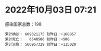 
# 2022年10月03日 07:21
感染国家总数：198
```
累计确诊： 609321175 较昨日：+168857
累计死亡：   6540506 较昨日：+500
累计治愈： 566957329 较昨日：+115020
```
<div id="main" style="width:100%;height:800px;margin-bottom:10px;"></div>
<div id="second" style="width:100%;height:1000px;margin-bottom:10px;"></div>
<div id="third" style="width:100%;height:1000px;margin-bottom:10px;"></div>
<div id="last" style="width:100%;height:3000px;"></div>

<script>
import * as echarts from "echarts";
export default {
  mounted () {
    this.chart = echarts.init(document.getElementById("main"), "dark")
    this.secondChart = echarts.init(document.getElementById("second"), "dark")
    this.thirdChart = echarts.init(document.getElementById("third"), "dark")
    this.lastChart = echarts.init(document.getElementById("last"), "dark")
    var option = {
      tooltip: { trigger: "axis", axisPointer: { type: "shadow" } },
      legend: {},
      grid: { left: "3%", right: "4%", bottom: "3%", containLabel: true },
      xAxis: { type: "value" },
      yAxis: {
        type: "category", data: ["意大利","英国","韩国","德国","巴西","法国","印度","美国",]
      },
      series: [
        { name: "新增确诊", type: "bar", stack: "total", label: { show: true }, emphasis: { focus: "series" }, data: [28906,0,0,0,5288,37453,1130,5282,] }, 
        { name: "累计确诊", type: "bar", stack: "total", label: { show: true }, emphasis: { focus: "series" }, data: [22529252,23893496,24819611,33386229,34720437,35475260,44595617,98253905,] }, 
        { name: "新增死亡", type: "bar", stack: "total", label: { show: true }, emphasis: { focus: "series" }, data: [20,0,0,0,207,0,0,1,] }, 
        { name: "累计死亡", type: "bar", stack: "total", label: { show: true }, emphasis: { focus: "series" }, data: [177150,207908,28489,150064,686304,155112,528673,1084892,] }, 
        { name: "累计治愈", type: "bar", stack: "total", label: { show: true }, emphasis: { focus: "series" }, data: [21884153,24692,24164593,32336800,33853693,34567599,44028370,95121322,] },]
    }
    this.chart.setOption(option);
    var secondOption = {
      tooltip: { trigger: "axis", axisPointer: { type: "shadow" } },
      legend: {},
      grid: { left: "3%", right: "4%", bottom: "3%", containLabel: true },
      xAxis: { type: "value" },
      yAxis: {
        type: "category", data: ["墨西哥","伊朗","荷兰","阿根廷","澳大利亚","越南","西班牙","土耳其","俄罗斯","日本",]
      },
      series: [
        { name: "新增确诊", type: "bar", stack: "total", label: { show: true }, emphasis: { focus: "series" }, data: [0,400,0,0,0,490,0,0,30085,29492,] }, 
        { name: "累计确诊", type: "bar", stack: "total", label: { show: true }, emphasis: { focus: "series" }, data: [7089209,7549586,8430861,9708420,10240631,11480518,13422984,16873793,21049027,21330772,] }, 
        { name: "新增死亡", type: "bar", stack: "total", label: { show: true }, emphasis: { focus: "series" }, data: [0,10,0,0,0,0,0,0,96,71,] }, 
        { name: "累计死亡", type: "bar", stack: "total", label: { show: true }, emphasis: { focus: "series" }, data: [330112,144439,22650,129897,15221,43149,114179,101139,387468,44965,] }, 
        { name: "累计治愈", type: "bar", stack: "total", label: { show: true }, emphasis: { focus: "series" }, data: [6357838,7326246,8364830,9565604,10172662,10592911,13225964,16760418,20140608,20398296,] },]
    }
    this.secondChart.setOption(secondOption);
    var thirdOption = {
      tooltip: { trigger: "axis", axisPointer: { type: "shadow" } },
      legend: {},
      grid: { left: "3%", right: "4%", bottom: "3%", containLabel: true },
      xAxis: { type: "value" },
      yAxis: {
        type: "category", data: ["以色列","泰国","马来西亚","希腊","奥地利","乌克兰","葡萄牙","波兰","哥伦比亚","印度尼西亚",]
      },
      series: [
        { name: "新增确诊", type: "bar", stack: "total", label: { show: true }, emphasis: { focus: "series" }, data: [936,0,2986,0,10331,0,0,308,0,1322,] }, 
        { name: "累计确诊", type: "bar", stack: "total", label: { show: true }, emphasis: { focus: "series" }, data: [4663515,4682132,4843865,4920192,5154447,5177217,5493540,6297431,6307372,6434585,] }, 
        { name: "新增死亡", type: "bar", stack: "total", label: { show: true }, emphasis: { focus: "series" }, data: [0,0,1,0,2,0,0,0,0,10,] }, 
        { name: "累计死亡", type: "bar", stack: "total", label: { show: true }, emphasis: { focus: "series" }, data: [11698,32771,36375,33111,20756,109206,25031,117598,141794,158132,] }, 
        { name: "累计治愈", type: "bar", stack: "total", label: { show: true }, emphasis: { focus: "series" }, data: [4644081,4642894,4783393,4848529,5025560,4980372,5399792,5335940,6134690,6259019,] },]
    }
    this.thirdChart.setOption(thirdOption);
    var lastOption = {
      tooltip: { trigger: "axis", axisPointer: { type: "shadow" } },
      legend: {},
      grid: { left: "3%", right: "4%", bottom: "3%", containLabel: true },
      xAxis: { type: "value" },
      yAxis: {
        type: "category", data: ["朝鲜","西撒哈拉","蒙特塞拉特岛","梵蒂冈","红宝石公主号","钻石公主号","圣文森特岛","列支敦士登公国","安圭拉","圣多美和普林西比","特克斯和凯科斯群岛","圣基茨和尼维斯","乍得","塞拉利昂","利比里亚","科摩罗","几内亚比绍","安提瓜和巴布达","尼日尔","厄立特里亚","也门","冈比亚","摩纳哥","中非共和国","吉布提","多米尼克","萨摩亚","赤道几内亚","塔吉克斯坦","南苏丹","尼加拉瓜","格林纳达","直布罗陀","圣马力诺","布基纳法索","东帝汶","刚果（布）","索马里","贝宁","圣卢西亚","马里","海地","莱索托","巴哈马","几内亚","多哥","坦桑尼亚","毛里求斯","阿鲁巴","巴布亚新几内亚","安道尔","塞舌尔","加蓬","布隆迪","叙利亚","不丹","佛得角","毛里塔尼亚","苏丹","马达加斯加","斐济","伯利兹","圭亚那","斯威士兰","新喀里多尼亚","法属波利尼西亚","苏里南","科特迪瓦","马拉维","塞内加尔","刚果（金）","法属圭亚那","巴巴多斯","安哥拉","马耳他","喀麦隆","卢旺达","柬埔寨","波多黎各","牙买加","纳米比亚","加纳","乌干达","特立尼达和多巴哥","马尔代夫","阿富汗","萨尔瓦多","冰岛","吉尔吉斯斯坦","老挝","马提尼克岛","文莱","莫桑比克","乌兹别克斯坦","津巴布韦","尼日利亚","阿尔及利亚","黑山","卢森堡","博茨瓦纳","阿尔巴尼亚","赞比亚","肯尼亚","北马其顿","阿曼","波黑","亚美尼亚","卡塔尔","洪都拉斯","埃塞俄比亚","利比亚","埃及","委内瑞拉","塞浦路斯","摩尔多瓦","爱沙尼亚","巴勒斯坦","缅甸","多米尼加","科威特","斯里兰卡","巴林","巴拉圭","沙特阿拉伯","阿塞拜疆","拉脱维亚","蒙古国","乌拉圭","巴拿马","白俄罗斯","尼泊尔","厄瓜多尔","阿联酋","哥斯达黎加","玻利维亚","古巴","危地马拉","突尼斯","斯洛文尼亚","黎巴嫩","克罗地亚","立陶宛","保加利亚","摩洛哥","芬兰","哈萨克斯坦","挪威","巴基斯坦","爱尔兰","约旦","新西兰","格鲁吉亚","斯洛伐克","新加坡","孟加拉国","匈牙利","塞尔维亚","伊拉克","瑞典","丹麦","罗马尼亚","菲律宾","南非","瑞士","捷克","秘鲁","加拿大","比利时","智利",]
      },
      series: [
        { name: "新增确诊", type: "bar", stack: "total", label: { show: true }, emphasis: { focus: "series" }, data: [0,0,0,0,0,0,0,0,0,0,0,0,0,0,0,0,0,0,0,0,0,0,0,0,0,0,0,0,0,0,0,0,0,0,0,0,0,0,0,0,42,0,0,0,0,26,0,0,0,0,0,0,0,0,0,0,0,3,0,0,0,0,0,0,0,0,0,0,1,0,0,0,0,0,9,0,0,0,0,0,0,0,0,0,0,76,0,0,0,0,0,0,0,0,0,0,3,128,0,0,22,0,6,0,0,0,0,858,0,1,0,0,0,0,0,0,0,0,0,0,10,405,0,89,103,0,0,0,0,0,0,0,400,0,0,6,0,0,891,100,468,119,0,11,0,0,0,0,0,0,0,0,271,2863,535,0,1426,0,0,0,444,2120,0,0,0,0,0,0,3012,] }, 
        { name: "累计确诊", type: "bar", stack: "total", label: { show: true }, emphasis: { focus: "series" }, data: [1,10,11,29,620,712,2298,3026,3865,6230,6380,6541,7583,7751,7961,8471,8796,9098,9931,10170,11935,12508,14622,14913,15690,15747,15925,17012,17786,17823,18491,19536,20095,20793,21631,23253,24837,27214,27638,29408,32683,33756,34490,37290,37652,39086,39440,40478,42914,44997,46227,47141,48691,50129,57307,61730,62374,62826,63285,66676,68242,68854,71348,73390,74152,76599,81106,87258,88029,88398,92893,93974,102580,103131,114719,121652,132501,137885,151732,151931,169253,169385,169396,183181,185042,199386,201785,205637,206083,215876,221618,227756,230312,244218,257465,265431,270679,280488,288658,326308,332285,333549,338445,342961,397993,398750,442875,452533,456391,493588,506994,515645,544860,585313,589388,601869,620548,622802,645952,658520,670790,681210,716543,816664,821635,930254,982864,985422,986866,994037,999759,1005521,1028333,1072807,1108316,1111200,1125164,1145686,1186809,1216025,1233728,1251328,1259769,1264972,1292940,1393663,1462437,1572712,1663653,1746997,1779476,1780691,1844400,1914280,2026212,2094142,2364814,2459982,2588441,3111742,3269941,3953886,4019077,4084307,4108715,4145048,4233468,4544505,4630935,] }, 
        { name: "新增死亡", type: "bar", stack: "total", label: { show: true }, emphasis: { focus: "series" }, data: [0,0,0,0,0,0,0,0,0,0,0,0,0,0,0,0,0,0,0,0,0,0,0,0,0,0,0,0,0,0,0,0,0,0,0,0,0,0,0,0,0,0,0,0,0,0,0,0,0,0,0,0,0,0,0,0,0,0,0,0,0,0,0,0,0,0,0,0,0,0,0,0,0,0,0,0,0,0,0,0,0,0,0,0,0,1,0,0,0,0,0,0,0,0,0,0,0,0,0,0,0,0,0,0,0,0,0,0,0,0,0,0,0,0,0,0,0,0,0,0,0,0,0,2,0,0,0,0,0,0,0,0,0,0,0,0,0,0,4,1,2,4,0,0,0,0,0,0,0,0,0,0,2,1,1,0,6,0,0,0,4,32,0,0,0,0,0,0,22,] }, 
        { name: "累计死亡", type: "bar", stack: "total", label: { show: true }, emphasis: { focus: "series" }, data: [1,1,1,0,10,13,12,59,12,77,36,46,193,126,294,161,175,146,312,103,2157,372,63,113,189,74,29,183,125,138,225,237,108,118,387,138,386,1352,163,391,742,857,706,833,449,285,845,1025,227,668,155,169,306,38,3163,21,410,995,4961,1410,878,686,1281,1422,314,649,1385,826,2682,1968,1443,410,560,1917,806,1935,1466,3056,2609,3320,4065,1459,3628,4207,308,7801,4229,213,2991,758,1044,225,2222,1637,5602,3155,6879,2782,1123,2789,3588,4017,5678,9534,4260,16137,8683,682,10993,7572,6437,24613,5816,1180,11844,2681,5403,19458,4384,2563,16762,1520,19591,9355,9919,5994,2179,7485,8497,7118,12018,35899,2345,8913,22237,8530,19801,29249,6826,10678,16914,9323,37718,16278,5981,13690,4098,30619,7905,14122,2959,16900,20461,1620,29369,47503,17018,25355,20194,7074,67031,63013,102185,14183,41107,216578,44992,32673,61200,] }, 
        { name: "累计治愈", type: "bar", stack: "total", label: { show: true }, emphasis: { focus: "series" }, data: [0,9,2,29,0,699,2233,2948,3848,6132,6321,6482,4874,4393,7636,8305,8301,8923,8890,10065,9124,12028,14484,14520,15427,15651,1605,16690,17264,17335,4225,19248,16579,20531,21143,23102,24006,13182,27322,28475,31661,31410,25980,36094,36880,38619,183,38843,42438,43982,46011,46446,48292,49559,54099,61564,61894,61794,57290,65242,66302,68103,70000,71955,73823,33500,49626,86379,84878,86317,83520,11254,101812,101155,113246,118616,130955,134757,129614,99392,164813,167468,100431,175288,163687,178112,179410,75685,196406,7660,0,222140,227964,241486,251362,258394,182316,276429,283668,322955,326883,329424,332701,332932,384669,376654,430192,445932,132498,471939,500510,442182,538203,579073,504142,524990,608749,597898,641157,655316,653982,676786,696811,803790,810889,891237,979784,976760,976873,985592,986816,965299,1007528,860711,1052991,1102586,1104865,983630,1150401,1087587,1211725,1217282,1211988,1248580,1266441,1378657,1457290,1537813,1649037,1731007,1767660,1637293,1818697,1832044,1966107,2014175,2307707,2433704,2549737,3093953,3185336,3862001,3909265,4018116,4045497,3916354,4136968,4455381,4554493,] },]
    }
    this.lastChart.setOption(lastOption);

    window.onresize = () => {
      this.chart.resize()
      this.secondChart.resize()
      this.thirdChart.resize()
      this.lastChart.resize()
    }
  }
};
</script>

|国家|新增确诊|累计确诊|新增死亡|累计死亡|累计治愈|
|:--:|---:|---:|---:|---:|---:|
|美国|5282|98253905|1|1084892|95121322|
|印度|1130|44595617|0|528673|44028370|
|法国|37453|35475260|0|155112|34567599|
|巴西|5288|34720437|207|686304|33853693|
|德国|0|33386229|0|150064|32336800|
|韩国|0|24819611|0|28489|24164593|
|英国|0|23893496|0|207908|24692|
|意大利|28906|22529252|20|177150|21884153|
|日本|29492|21330772|71|44965|20398296|
|俄罗斯|30085|21049027|96|387468|20140608|
|土耳其|0|16873793|0|101139|16760418|
|西班牙|0|13422984|0|114179|13225964|
|越南|490|11480518|0|43149|10592911|
|澳大利亚|0|10240631|0|15221|10172662|
|阿根廷|0|9708420|0|129897|9565604|
|荷兰|0|8430861|0|22650|8364830|
|伊朗|400|7549586|10|144439|7326246|
|墨西哥|0|7089209|0|330112|6357838|
|印度尼西亚|1322|6434585|10|158132|6259019|
|哥伦比亚|0|6307372|0|141794|6134690|
|波兰|308|6297431|0|117598|5335940|
|葡萄牙|0|5493540|0|25031|5399792|
|乌克兰|0|5177217|0|109206|4980372|
|奥地利|10331|5154447|2|20756|5025560|
|希腊|0|4920192|0|33111|4848529|
|马来西亚|2986|4843865|1|36375|4783393|
|泰国|0|4682132|0|32771|4642894|
|以色列|936|4663515|0|11698|4644081|
|智利|3012|4630935|22|61200|4554493|
|比利时|0|4544505|0|32673|4455381|
|加拿大|0|4233468|0|44992|4136968|
|秘鲁|0|4145048|0|216578|3916354|
|捷克|0|4108715|0|41107|4045497|
|瑞士|0|4084307|0|14183|4018116|
|南非|0|4019077|0|102185|3909265|
|菲律宾|2120|3953886|32|63013|3862001|
|罗马尼亚|444|3269941|4|67031|3185336|
|丹麦|0|3111742|0|7074|3093953|
|瑞典|0|2588441|0|20194|2549737|
|伊拉克|0|2459982|0|25355|2433704|
|塞尔维亚|1426|2364814|6|17018|2307707|
|匈牙利|0|2094142|0|47503|2014175|
|孟加拉国|535|2026212|1|29369|1966107|
|新加坡|2863|1914280|1|1620|1832044|
|斯洛伐克|271|1844400|2|20461|1818697|
|格鲁吉亚|0|1780691|0|16900|1637293|
|新西兰|0|1779476|0|2959|1767660|
|约旦|0|1746997|0|14122|1731007|
|爱尔兰|0|1663653|0|7905|1649037|
|巴基斯坦|0|1572712|0|30619|1537813|
|挪威|0|1462437|0|4098|1457290|
|哈萨克斯坦|0|1393663|0|13690|1378657|
|芬兰|0|1292940|0|5981|1266441|
|摩洛哥|11|1264972|0|16278|1248580|
|保加利亚|0|1259769|0|37718|1211988|
|立陶宛|119|1251328|4|9323|1217282|
|克罗地亚|468|1233728|2|16914|1211725|
|黎巴嫩|100|1216025|1|10678|1087587|
|斯洛文尼亚|891|1186809|4|6826|1150401|
|突尼斯|0|1145686|0|29249|983630|
|危地马拉|0|1125164|0|19801|1104865|
|古巴|6|1111200|0|8530|1102586|
|玻利维亚|0|1108316|0|22237|1052991|
|哥斯达黎加|0|1072807|0|8913|860711|
|阿联酋|400|1028333|0|2345|1007528|
|厄瓜多尔|0|1005521|0|35899|965299|
|尼泊尔|0|999759|0|12018|986816|
|白俄罗斯|0|994037|0|7118|985592|
|巴拿马|0|986866|0|8497|976873|
|乌拉圭|0|985422|0|7485|976760|
|蒙古国|0|982864|0|2179|979784|
|拉脱维亚|0|930254|0|5994|891237|
|阿塞拜疆|103|821635|0|9919|810889|
|沙特阿拉伯|89|816664|2|9355|803790|
|巴拉圭|0|716543|0|19591|696811|
|巴林|405|681210|0|1520|676786|
|斯里兰卡|10|670790|0|16762|653982|
|科威特|0|658520|0|2563|655316|
|多米尼加|0|645952|0|4384|641157|
|缅甸|0|622802|0|19458|597898|
|巴勒斯坦|0|620548|0|5403|608749|
|爱沙尼亚|0|601869|0|2681|524990|
|摩尔多瓦|0|589388|0|11844|504142|
|塞浦路斯|0|585313|0|1180|579073|
|委内瑞拉|0|544860|0|5816|538203|
|埃及|0|515645|0|24613|442182|
|利比亚|0|506994|0|6437|500510|
|埃塞俄比亚|1|493588|0|7572|471939|
|洪都拉斯|0|456391|0|10993|132498|
|卡塔尔|858|452533|0|682|445932|
|亚美尼亚|0|442875|0|8683|430192|
|波黑|0|398750|0|16137|376654|
|阿曼|0|397993|0|4260|384669|
|北马其顿|0|342961|0|9534|332932|
|肯尼亚|6|338445|0|5678|332701|
|赞比亚|0|333549|0|4017|329424|
|阿尔巴尼亚|22|332285|0|3588|326883|
|博茨瓦纳|0|326308|0|2789|322955|
|卢森堡|0|288658|0|1123|283668|
|黑山|128|280488|0|2782|276429|
|阿尔及利亚|3|270679|0|6879|182316|
|尼日利亚|0|265431|0|3155|258394|
|津巴布韦|0|257465|0|5602|251362|
|乌兹别克斯坦|0|244218|0|1637|241486|
|莫桑比克|0|230312|0|2222|227964|
|文莱|0|227756|0|225|222140|
|马提尼克岛|0|221618|0|1044|0|
|老挝|0|215876|0|758|7660|
|吉尔吉斯斯坦|0|206083|0|2991|196406|
|冰岛|0|205637|0|213|75685|
|萨尔瓦多|0|201785|0|4229|179410|
|阿富汗|76|199386|1|7801|178112|
|马尔代夫|0|185042|0|308|163687|
|特立尼达和多巴哥|0|183181|0|4207|175288|
|乌干达|0|169396|0|3628|100431|
|加纳|0|169385|0|1459|167468|
|纳米比亚|0|169253|0|4065|164813|
|牙买加|0|151931|0|3320|99392|
|波多黎各|0|151732|0|2609|129614|
|柬埔寨|0|137885|0|3056|134757|
|卢旺达|0|132501|0|1466|130955|
|喀麦隆|0|121652|0|1935|118616|
|马耳他|9|114719|0|806|113246|
|安哥拉|0|103131|0|1917|101155|
|巴巴多斯|0|102580|0|560|101812|
|法属圭亚那|0|93974|0|410|11254|
|刚果（金）|0|92893|0|1443|83520|
|塞内加尔|0|88398|0|1968|86317|
|马拉维|1|88029|0|2682|84878|
|科特迪瓦|0|87258|0|826|86379|
|苏里南|0|81106|0|1385|49626|
|法属波利尼西亚|0|76599|0|649|33500|
|新喀里多尼亚|0|74152|0|314|73823|
|斯威士兰|0|73390|0|1422|71955|
|圭亚那|0|71348|0|1281|70000|
|伯利兹|0|68854|0|686|68103|
|斐济|0|68242|0|878|66302|
|马达加斯加|0|66676|0|1410|65242|
|苏丹|0|63285|0|4961|57290|
|毛里塔尼亚|3|62826|0|995|61794|
|佛得角|0|62374|0|410|61894|
|不丹|0|61730|0|21|61564|
|叙利亚|0|57307|0|3163|54099|
|布隆迪|0|50129|0|38|49559|
|加蓬|0|48691|0|306|48292|
|塞舌尔|0|47141|0|169|46446|
|安道尔|0|46227|0|155|46011|
|巴布亚新几内亚|0|44997|0|668|43982|
|阿鲁巴|0|42914|0|227|42438|
|毛里求斯|0|40478|0|1025|38843|
|坦桑尼亚|0|39440|0|845|183|
|多哥|26|39086|0|285|38619|
|几内亚|0|37652|0|449|36880|
|巴哈马|0|37290|0|833|36094|
|莱索托|0|34490|0|706|25980|
|海地|0|33756|0|857|31410|
|马里|42|32683|0|742|31661|
|圣卢西亚|0|29408|0|391|28475|
|贝宁|0|27638|0|163|27322|
|索马里|0|27214|0|1352|13182|
|刚果（布）|0|24837|0|386|24006|
|东帝汶|0|23253|0|138|23102|
|布基纳法索|0|21631|0|387|21143|
|圣马力诺|0|20793|0|118|20531|
|直布罗陀|0|20095|0|108|16579|
|格林纳达|0|19536|0|237|19248|
|尼加拉瓜|0|18491|0|225|4225|
|南苏丹|0|17823|0|138|17335|
|塔吉克斯坦|0|17786|0|125|17264|
|赤道几内亚|0|17012|0|183|16690|
|萨摩亚|0|15925|0|29|1605|
|多米尼克|0|15747|0|74|15651|
|吉布提|0|15690|0|189|15427|
|中非共和国|0|14913|0|113|14520|
|摩纳哥|0|14622|0|63|14484|
|冈比亚|0|12508|0|372|12028|
|也门|0|11935|0|2157|9124|
|厄立特里亚|0|10170|0|103|10065|
|尼日尔|0|9931|0|312|8890|
|安提瓜和巴布达|0|9098|0|146|8923|
|几内亚比绍|0|8796|0|175|8301|
|科摩罗|0|8471|0|161|8305|
|利比里亚|0|7961|0|294|7636|
|塞拉利昂|0|7751|0|126|4393|
|乍得|0|7583|0|193|4874|
|圣基茨和尼维斯|0|6541|0|46|6482|
|特克斯和凯科斯群岛|0|6380|0|36|6321|
|圣多美和普林西比|0|6230|0|77|6132|
|安圭拉|0|3865|0|12|3848|
|列支敦士登公国|0|3026|0|59|2948|
|圣文森特岛|0|2298|0|12|2233|
|钻石公主号|0|712|0|13|699|
|红宝石公主号|0|620|0|10|0|
|梵蒂冈|0|29|0|0|29|
|蒙特塞拉特岛|0|11|0|1|2|
|西撒哈拉|0|10|0|1|9|
|朝鲜|0|1|0|1|0|


